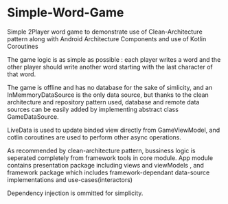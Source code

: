 # Simple-Word-Game
Simple 2Player word game to demonstrate use of  Clean-Architecture pattern along with Android Architecture Components and use of Kotlin Coroutines

The game logic is as simple as possible : each player writes a word and the other player should write another word starting with the last character of that word.

The game is offline and has no database for the sake of simlicity, and an InMemmoryDataSource is the only data source,
but thanks to the clean architecture and repository pattern used, database and remote data sources can be easily added by implementing abstract class GameDataSource.

LiveData is used to update binded view directly from GameViewModel, and cotlin coroutines are used to perform other async operations.

As recommended by clean-architecture pattern, bussiness logic is seperated completely from framework tools in core module.
App module contains presentation package including views and viewModels , and framework package which includes framework-dependant data-source implementations and use-cases(interactors)

Dependency injection is ommitted for simplicity.
